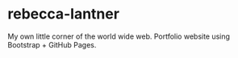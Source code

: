 # rebecca-lantner
My own little corner of the world wide web.
Portfolio website using Bootstrap + GitHub Pages.
